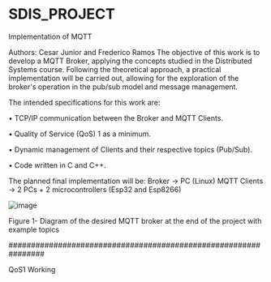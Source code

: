 # SDIS_PROJECT
Implementation of MQTT

Authors: Cesar Junior and Frederico Ramos
The objective of this work is to develop a MQTT Broker, applying the concepts studied in the Distributed Systems course. Following the theoretical approach, a practical implementation will be carried out, allowing for the exploration of the broker's operation in the pub/sub model and message management. 



The intended specifications for this work are:

•	TCP/IP communication between the Broker and MQTT Clients.

•	Quality of Service (QoS) 1 as a minimum.

•	Dynamic management of Clients and their respective topics (Pub/Sub).

•	Code written in C and C++.



The planned final implementation will be:
Broker → PC (Linux)
MQTT Clients → 2 PCs + 2 microcontrollers (Esp32 and Esp8266)

![image](https://github.com/user-attachments/assets/f0c42e92-a630-4fd0-a1b5-60be23d0af91)


Figure 1- Diagram of the desired MQTT broker at the end of the project with example topics



################################################################

QoS1 Working
